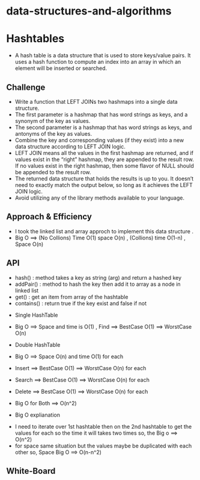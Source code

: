 # data-structures-and-algorithms

# Hashtables
- A hash table is a data structure that is used to store keys/value pairs. It uses a hash function to compute an index into an array in which an element will be inserted or searched.

## Challenge
- Write a function that LEFT JOINs two hashmaps into a single data structure.
- The first parameter is a hashmap that has word strings as keys, and a synonym of the key as values.
- The second parameter is a hashmap that has word strings as keys, and antonyms of the key as values.
- Combine the key and corresponding values (if they exist) into a new data structure according to LEFT JOIN logic.
- LEFT JOIN means all the values in the first hashmap are returned, and if values exist in the “right” hashmap, they are appended to the result row. If no values exist in the right hashmap, then some flavor of NULL should be appended to the result row.
- The returned data structure that holds the results is up to you. It doesn’t need to exactly match the output below, so long as it achieves the LEFT JOIN logic.
- Avoid utilizing any of the library methods available to your language.

## Approach & Efficiency
- I took the linked list and array approch to implement this data structure .
- Big O ==> (No Collions) Time O(1) space O(n) , (Collions) time O(1-n) , Space O(n)

## API
- hash() : method takes a key as string (arg) and return a hashed key 
- addPair() : method to hash the key then add it to array as a node in linked list 
- get() : get an item from array of the hashtable
- contains() :  return true if the key exist and false if not

* Single HashTable 
- Big O ==> Space and time is O(1) , Find ==> BestCase O(1) ==> WorstCase O(n)

* Double HashTable 
- Big O ==> Space O(n) and time O(1) for each 
- Insert ==> BestCase O(1) ==> WorstCase O(n) for each 
- Search ==> BestCase O(1) ==> WorstCase O(n) for each 
- Delete ==> BestCase O(1) ==> WorstCase O(n) for each 
- Big O for Both ==> O(n^2)

- Big O explianation 
* I need to iterate over 1st hashtable then on the 2nd hashtable to get the values for each so the time it will takes two times so, the Big o ==> O(n^2) 
* for space same situation but the values maybe be duplicated with each other so, Space Big O ==> O(n-n^2)

## White-Board
